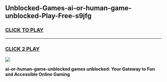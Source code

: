 
## Unblocked-Games-ai-or-human-game-unblocked-Play-Free-s9jfg
<h3>
<a href="https://premium76.site?title=ai-or-human-game-unblocked&ref=23A">CLICK TO PLAY</a></h3>
<hr>

<h3>
<a href="https://premium76.site?title=ai-or-human-game-unblocked&ref=23A">CLICK 2 PLAY</a>
  
</h3>

<a href="https://premium76.site?title=ai-or-human-game-unblocked&ref=23A"><img src="https://clearcache.store/games.png"></a>


**ai-or-human-game-unblocked games unblocked: Your Gateway to Fun and Accessible Online Gaming**

